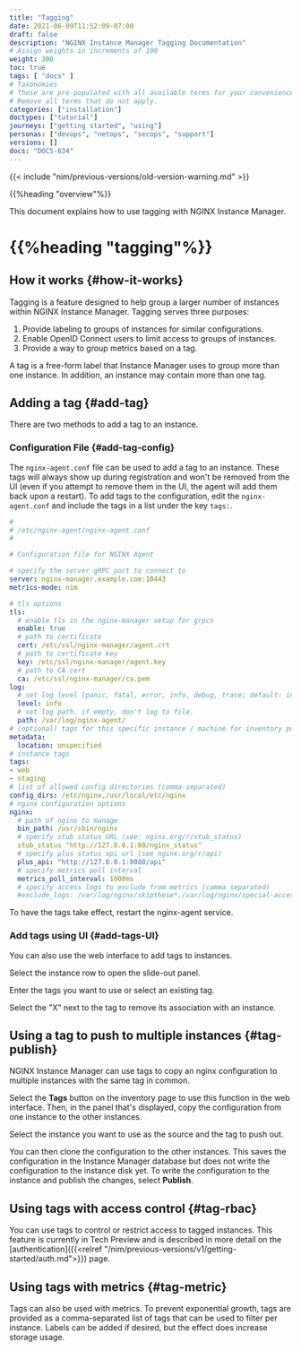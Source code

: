 ```yaml
---
title: "Tagging"
date: 2021-06-09T11:52:09-07:00
draft: false
description: "NGINX Instance Manager Tagging Documentation"
# Assign weights in increments of 100
weight: 300
toc: true
tags: [ "docs" ]
# Taxonomies
# These are pre-populated with all available terms for your convenience.
# Remove all terms that do not apply.
categories: ["installation"]
doctypes: ["tutorial"]
journeys: ["getting started", "using"]
personas: ["devops", "netops", "secops", "support"]
versions: []
docs: "DOCS-634"
---
```


{{< include "nim/previous-versions/old-version-warning.md" >}}

{{%heading "overview"%}}

This document explains how to use tagging with NGINX Instance Manager.

# {{%heading "tagging"%}}

## How it works {#how-it-works}

Tagging is a feature designed to help group a larger number of instances within NGINX Instance Manager. Tagging serves three purposes:
1. Provide labeling to groups of instances for similar configurations.
2. Enable OpenID Connect users to limit access to groups of instances.
3. Provide a way to group metrics based on a tag.

A tag is a free-form label that Instance Manager uses to group more than one instance. In addition, an instance may contain more than one tag.

## Adding a tag {#add-tag}

There are two methods to add a tag to an instance.

### Configuration File {#add-tag-config}

The `nginx-agent.conf` file can be used to add a tag to an instance. These tags will always show up during registration and won't be removed from the UI (even if you attempt to remove them in the UI, the agent will add them back upon a restart). To add tags to the configuration, edit the `nginx-agent.conf` and include the tags in a list under the key `tags:`.

```yaml {hl_lines=["30-32"]}
#
# /etc/nginx-agent/nginx-agent.conf
#

# Configuration file for NGINX Agent

# specify the server gRPC port to connect to
server: nginx-manager.example.com:10443
metrics-mode: nim

# tls options
tls:
  # enable tls in the nginx-manager setup for grpcs
  enable: true
  # path to certificate
  cert: /etc/ssl/nginx-manager/agent.crt
  # path to certificate key
  key: /etc/ssl/nginx-manager/agent.key
  # path to CA cert
  ca: /etc/ssl/nginx-manager/ca.pem
log:
  # set log level (panic, fatal, error, info, debug, trace; default: info) (default "info")
  level: info
  # set log path. if empty, don't log to file.
  path: /var/log/nginx-agent/
# (optional) tags for this specific instance / machine for inventory purposes
metadata:
  location: unspecified
# instance tags
tags:
- web
- staging
# list of allowed config directories (comma-separated)
config_dirs: /etc/nginx,/usr/local/etc/nginx
# nginx configuration options
nginx:
  # path of nginx to manage
  bin_path: /usr/sbin/nginx
  # specify stub status URL (see: nginx.org/r/stub_status)
  stub_status "http://127.0.0.1:80/nginx_status"
  # specify plus status api url (see nginx.org/r/api)
  plus_api: "http://127.0.0.1:8080/api"
  # specify metrics poll interval
  metrics_poll_interval: 1000ms
  # specify access logs to exclude from metrics (comma separated)
  #exclude_logs: /var/log/nginx/skipthese*,/var/log/nginx/special-access.log
```

To have the tags take effect, restart the nginx-agent service.

### Add tags using UI {#add-tags-UI}

You can also use the web interface to add tags to instances.

Select the instance row to open the slide-out panel.

Enter the tags you want to use or select an existing tag.

Select the "X" next to the tag to remove its association with an instance.

## Using a tag to push to multiple instances {#tag-publish}

NGINX Instance Manager can use tags to copy an nginx configuration to multiple instances with the same tag in common.

Select the **Tags** button on the inventory page to use this function in the web interface. Then, in the panel that's displayed, copy the configuration from one instance to the other instances.

Select the instance you want to use as the source and the tag to push out.

You can then clone the configuration to the other instances. This saves the configuration in the Instance Manager database but does not write the configuration to the instance disk yet. To write the configuration to the instance and publish the changes, select **Publish**.

## Using tags with access control {#tag-rbac}

You can use tags to control or restrict access to tagged instances. This feature is currently in Tech Preview and is described in more detail on the [authentication]({{<relref "/nim/previous-versions/v1/getting-started/auth.md">}}) page.

## Using tags with metrics {#tag-metric}

Tags can also be used with metrics. To prevent exponential growth, tags are provided as a comma-separated list of tags that can be used to filter per instance. Labels can be added if desired, but the effect does increase storage usage.
